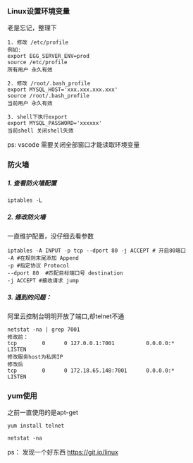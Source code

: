 ### Linux设置环境变量
老是忘记，整理下
```
1. 修改 /etc/profile 
例如: 
export EGG_SERVER_ENV=prod
source /etc/profile
所有用户 永久有效 
```

```
2. 修改 /root/.bash_profile
export MYSQL_HOST='xxx.xxx.xxx.xxx'
source /root/.bash_profile
当前用户 永久有效
```

```
3. shell下执行export
export MYSQL_PASSWORD='xxxxxx'
当前shell 关闭shell失效
```

ps: vscode 需要关闭全部窗口才能读取环境变量

### 防火墙
##### 1. 查看防火墙配置
```
iptables -L
```

##### 2. 修改防火墙
一直维护配置，没仔细去看参数
```
iptables -A INPUT -p tcp --dport 80 -j ACCEPT # 开启80端口
-A #在规则末尾添加 Append
-p #指定协议 Protocol
--dport 80	#匹配目标端口号 destination
-j ACCEPT #接收请求 jump
```

##### 3. 遇到的问题：
阿里云控制台明明开放了端口,却telnet不通
```
netstat -na | grep 7001
修改前：
tcp        0      0 127.0.0.1:7001          0.0.0.0:*               LISTEN
修改服务host为私网IP
修改后
tcp        0      0 172.18.65.148:7001      0.0.0.0:*               LISTEN
```

### yum使用
之前一直使用的是apt-get
```
yum install telnet
```

`netstat -na`



ps： 发现一个好东西
https://git.io/linux
